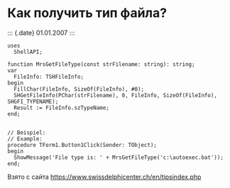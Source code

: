 Как получить тип файла?
=======================

::: {.date}
01.01.2007
:::

    uses
      ShellAPI;
     
    function MrsGetFileType(const strFilename: string): string;
    var
      FileInfo: TSHFileInfo;
    begin
      FillChar(FileInfo, SizeOf(FileInfo), #0);
      SHGetFileInfo(PChar(strFilename), 0, FileInfo, SizeOf(FileInfo), SHGFI_TYPENAME);
      Result := FileInfo.szTypeName;
    end;
     
     
    // Beispiel:
    // Example:
    procedure TForm1.Button1Click(Sender: TObject);
    begin
      ShowMessage('File type is: ' + MrsGetFileType('c:\autoexec.bat'));
    end;

Взято с сайта <https://www.swissdelphicenter.ch/en/tipsindex.php>
